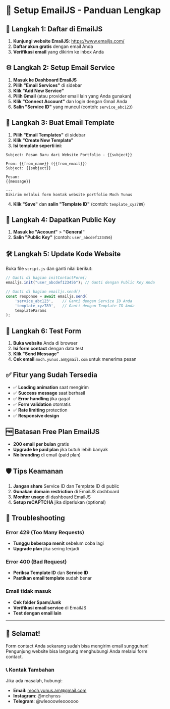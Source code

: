 # 📧 Setup EmailJS - Panduan Lengkap

## 🚀 Langkah 1: Daftar di EmailJS

1. **Kunjungi website EmailJS**: https://www.emailjs.com/
2. **Daftar akun gratis** dengan email Anda
3. **Verifikasi email** yang dikirim ke inbox Anda

## ⚙️ Langkah 2: Setup Email Service

1. **Masuk ke Dashboard EmailJS**
2. **Pilih "Email Services"** di sidebar
3. **Klik "Add New Service"**
4. **Pilih Gmail** (atau provider email lain yang Anda gunakan)
5. **Klik "Connect Account"** dan login dengan Gmail Anda
6. **Salin "Service ID"** yang muncul (contoh: `service_abc123`)

## 📝 Langkah 3: Buat Email Template

1. **Pilih "Email Templates"** di sidebar
2. **Klik "Create New Template"**
3. **Isi template seperti ini**:

```
Subject: Pesan Baru dari Website Portfolio - {{subject}}

From: {{from_name}} ({{from_email}})
Subject: {{subject}}

Pesan:
{{message}}

---
Dikirim melalui form kontak website portfolio Moch Yunus
```

4. **Klik "Save"** dan **salin "Template ID"** (contoh: `template_xyz789`)

## 🔑 Langkah 4: Dapatkan Public Key

1. **Masuk ke "Account"** > **"General"**
2. **Salin "Public Key"** (contoh: `user_abcdef123456`)

## 🛠️ Langkah 5: Update Kode Website

Buka file `script.js` dan ganti nilai berikut:

```javascript
// Ganti di bagian initContactForm()
emailjs.init("user_abcdef123456"); // Ganti dengan Public Key Anda

// Ganti di bagian emailjs.send()
const response = await emailjs.send(
    'service_abc123',    // Ganti dengan Service ID Anda
    'template_xyz789',   // Ganti dengan Template ID Anda
    templateParams
);
```

## 🎯 Langkah 6: Test Form

1. **Buka website** Anda di browser
2. **Isi form contact** dengan data test
3. **Klik "Send Message"**
4. **Cek email** `moch.yunus.am@gmail.com` untuk menerima pesan

## ✅ Fitur yang Sudah Tersedia

- ✅ **Loading animation** saat mengirim
- ✅ **Success message** saat berhasil
- ✅ **Error handling** jika gagal
- ✅ **Form validation** otomatis
- ✅ **Rate limiting** protection
- ✅ **Responsive design**

## 🆓 Batasan Free Plan EmailJS

- **200 email per bulan** gratis
- **Upgrade ke paid plan** jika butuh lebih banyak
- **No branding** di email (paid plan)

## 🛡️ Tips Keamanan

1. **Jangan share** Service ID dan Template ID di public
2. **Gunakan domain restriction** di EmailJS dashboard
3. **Monitor usage** di dashboard EmailJS
4. **Setup reCAPTCHA** jika diperlukan (optional)

## 🚨 Troubleshooting

### Error 429 (Too Many Requests)
- **Tunggu beberapa menit** sebelum coba lagi
- **Upgrade plan** jika sering terjadi

### Error 400 (Bad Request)
- **Periksa Template ID** dan **Service ID**
- **Pastikan email template** sudah benar

### Email tidak masuk
- **Cek folder Spam/Junk**
- **Verifikasi email service** di EmailJS
- **Test dengan email lain**

---

## 🎉 Selamat!

Form contact Anda sekarang sudah bisa mengirim email sungguhan! 
Pengunjung website bisa langsung menghubungi Anda melalui form contact.

### 📞 Kontak Tambahan
Jika ada masalah, hubungi:
- **Email**: moch.yunus.am@gmail.com
- **Instagram**: @mchynss
- **Telegram**: @wleooowleoooooo
